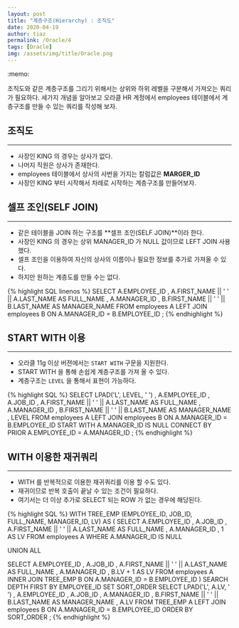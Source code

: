 ```yaml
---
layout: post
title: "계층구조(Hierarchy) : 조직도"
date: 2020-04-19
author: tiaz
permalink: /Oracle/4
tags: [Oracle]
img: /assets/img/title/Oracle.png
---
```

<div class="callout">:memo: 
  <p>
  조직도와 같은 계층구조를 그리기 위해서는 상위와 하위 레벨을
  구분해서 가져오는 쿼리가 필요하다. 세가지 개념을 알아보고
  오라클 HR 계정에서 employees 테이블에서 계층구조를 만들 수 있는 쿼리를 작성해 보자. 
  </p>
</div>

## 조직도
---
- 사장인 KING 의 경우는 상사가 없다.
- 나머지 직원은 상사가 존재한다.
- employees 테이블에서 상사의 사번을 가지는 칼럼값은 **MARGER_ID**
- 사장인 KING 부터 시작해서 차례로 시작하는 계층구조를 만들어보자.

## 셀프 조인(SELF JOIN)
---
- 같은 테이블을 JOIN 하는 구조를 **셀프 조인(SELF JOIN)**이라 한다.
- 사장인 KING 의 경우는 상위 MANAGER_ID 가 NULL 값이므로 LEFT JOIN 사용했다.
- 셀프 조인을 이용하여 자신의 상사의 이름이나 필요한 정보를 추가로 가져올 수 있다.
- 하지만 원하는 계층도를 만들 수는 없다.

{% highlight SQL linenos %}
SELECT 
       A.EMPLOYEE_ID
     , A.FIRST_NAME || ' ' || A.LAST_NAME AS FULL_NAME
     , A.MANAGER_ID
     , B.FIRST_NAME || ' ' || B.LAST_NAME AS MANAGER_NAME
  FROM employees A
  LEFT
  JOIN employees B
    ON A.MANAGER_ID = B.EMPLOYEE_ID
;
{% endhighlight %}

## START WITH 이용
---
- 오라클 11g 이상 버젼에서는 `START WITH` 구문을 지원한다.
- START WITH 을 통해 손쉽게 계층구조를 가져 올 수 있다.
- 계층구조는 `LEVEL` 을 통해서 표현이 가능하다.

{% highlight SQL %}
 SELECT
        LPAD('L', LEVEL, ' ')
      , A.EMPLOYEE_ID
      , A.JOB_ID
      , A.FIRST_NAME || ' ' || A.LAST_NAME AS FULL_NAME
      , A.MANAGER_ID
      , B.FIRST_NAME || ' ' || B.LAST_NAME AS MANAGER_NAME
      , LEVEL
   FROM employees A
   LEFT
   JOIN employees B
     ON A.MANAGER_ID = B.EMPLOYEE_ID
  START WITH A.MANAGER_ID IS NULL
CONNECT BY PRIOR A.EMPLOYEE_ID = A.MANAGER_ID
;
{% endhighlight %}

## WITH 이용한 재귀쿼리
---
- WITH 를 반복적으로 이용한 재귀쿼리를 이용 할 수도 있다.
- 재귀이므로 반복 호출이 끝날 수 있는 조건이 필요하다.
- 여기서는 더 이상 추가로 SELECT 되는 ROW 가 없는 경우에 해당된다.

{% highlight SQL %}
WITH TREE_EMP (EMPLOYEE_ID, JOB_ID, FULL_NAME, MANAGER_ID, LV) AS 
(
 SELECT
        A.EMPLOYEE_ID
      , A.JOB_ID
      , A.FIRST_NAME || ' ' || A.LAST_NAME AS FULL_NAME
      , A.MANAGER_ID
      , 1                                  AS LV
   FROM employees A
  WHERE A.MANAGER_ID IS NULL
     
UNION ALL

 SELECT
        A.EMPLOYEE_ID
      , A.JOB_ID
      , A.FIRST_NAME || ' ' || A.LAST_NAME AS FULL_NAME
      , A.MANAGER_ID
      , B.LV + 1                           AS LV
   FROM employees A
  INNER
   JOIN TREE_EMP  B
     ON A.MANAGER_ID = B.EMPLOYEE_ID
)
SEARCH DEPTH FIRST BY EMPLOYEE_ID SET SORT_ORDER
SELECT 
       LPAD('L', A.LV, ' ')
     , A.EMPLOYEE_ID
     , A.JOB_ID
     , A.MANAGER_ID
     , B.FIRST_NAME || ' ' || B.LAST_NAME AS MANAGER_NAME
     , A.LV
  FROM TREE_EMP  A
  LEFT
  JOIN employees B
    ON A.MANAGER_ID = B.EMPLOYEE_ID
 ORDER BY SORT_ORDER
;
{% endhighlight %}